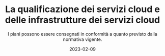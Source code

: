 ---
type: "news"
title: "La qualificazione dei servizi cloud e delle infrastrutture dei servizi cloud"
subtitle: "I piani possono essere consegnati in conformità a quanto previsto dalla normativa vigente."
date: "2023-02-09"
evidence: true
internalNews: false
fonte: acn.gov.it
showInHome: false
typeOfNews: Approfondimento
link: https://www.acn.gov.it/agenzia/cloud-pa
image: /assets/img_news/2023-01-26-strategia-cloud-italia-trasmissione-dei-piani-di-migrazione-sulla-piattaforma-pa-digitale-2026.jpeg
tags:
  - Approfondimento
---